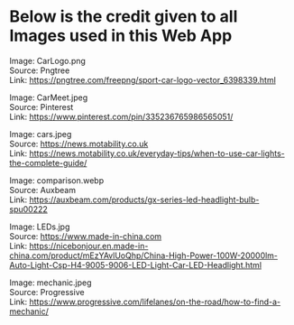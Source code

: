 # Below is the credit given to all Images used in this Web App

Image: CarLogo.png  
Source: Pngtree  
Link: https://pngtree.com/freepng/sport-car-logo-vector_6398339.html  

Image: CarMeet.jpeg  
Source: Pinterest  
Link: https://www.pinterest.com/pin/335236765986565051/  

Image: cars.jpeg  
Source: https://news.motability.co.uk  
Link: https://news.motability.co.uk/everyday-tips/when-to-use-car-lights-the-complete-guide/  

Image: comparison.webp  
Source: Auxbeam  
Link: https://auxbeam.com/products/gx-series-led-headlight-bulb-spu00222  

Image: LEDs.jpg  
Source: https://www.made-in-china.com  
Link: https://nicebonjour.en.made-in-china.com/product/mEzYAvlUoQhp/China-High-Power-100W-20000lm-Auto-Light-Csp-H4-9005-9006-LED-Light-Car-LED-Headlight.html  

Image: mechanic.jpeg  
Source: Progressive  
Link: https://www.progressive.com/lifelanes/on-the-road/how-to-find-a-mechanic/  
